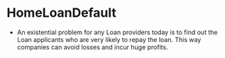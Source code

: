 # HomeLoanDefault

- An existential problem for any Loan providers today is to find out the Loan applicants who are very likely to repay the loan. This way companies can avoid losses and incur huge profits.
